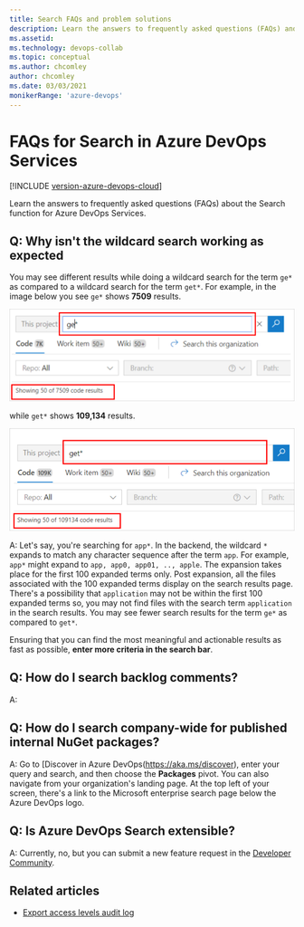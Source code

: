 ```yaml
---
title: Search FAQs and problem solutions   
description: Learn the answers to frequently asked questions (FAQs) and troubleshooting information about Search in Azure DevOps.
ms.assetid: 
ms.technology: devops-collab
ms.topic: conceptual
ms.author: chcomley
author: chcomley
ms.date: 03/03/2021
monikerRange: 'azure-devops'
---
```


# FAQs for Search in Azure DevOps Services

[!INCLUDE [version-azure-devops-cloud](../../report/includes/version-azure-devops-cloud.md)]

Learn the answers to frequently asked questions (FAQs) about the Search function for Azure DevOps Services.

## Q: Why isn't the wildcard search working as expected

You may see different results while doing a wildcard search for the term ```ge*``` as compared to a wildcard search for the term ```get*```. For example, in the image below you see ```ge*``` shows **7509** results.

![Wildcard search for ge*](media/shared/faq-wildcard1.png)

while ```get*``` shows **109,134** results.

![Wildcard search for get*](media/shared/faq-wildcard2.png)

A: Let's say, you're searching for ```app*```. In the backend, the wildcard `*` expands to match any character sequence after the term ```app```. For example, ```app*``` might expand to ```app, app0, app01, .., apple```. The expansion takes place for the first 100 expanded terms only. Post expansion, all the files associated with the 100 expanded terms display on the search results page. There's a possibility that ```application``` may not be within the first 100 expanded terms so, you may not find files with the search term ```application``` in the search results. You may see fewer search results for the term ```ge*``` as compared to ```get*```.

Ensuring that you can find the most meaningful and actionable results as fast as possible, **enter more criteria in the search bar**.

## Q: How do I search backlog comments?

A: 

## Q: How do I search company-wide for published internal NuGet packages?

A: Go to [Discover in Azure DevOps(https://aka.ms/discover), enter your query and search, and then choose the **Packages** pivot. You can also navigate from your organization's landing page. At the top left of your screen, there's a link to the Microsoft enterprise search page below the Azure DevOps logo.

## Q: Is Azure DevOps Search extensible?

A: Currently, no, but you can submit a new feature request in the [Developer Community](https://developercommunity.visualstudio.com/spaces/8/index.html).

## Related articles

- [Export access levels audit log](../../organizations/security/export-users-audit-log.md)
